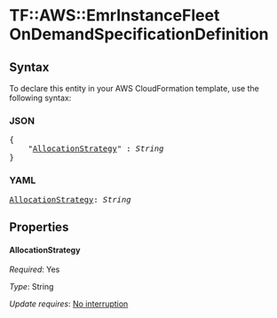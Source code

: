 # TF::AWS::EmrInstanceFleet OnDemandSpecificationDefinition

## Syntax

To declare this entity in your AWS CloudFormation template, use the following syntax:

### JSON

<pre>
{
    "<a href="#allocationstrategy" title="AllocationStrategy">AllocationStrategy</a>" : <i>String</i>
}
</pre>

### YAML

<pre>
<a href="#allocationstrategy" title="AllocationStrategy">AllocationStrategy</a>: <i>String</i>
</pre>

## Properties

#### AllocationStrategy

_Required_: Yes

_Type_: String

_Update requires_: [No interruption](https://docs.aws.amazon.com/AWSCloudFormation/latest/UserGuide/using-cfn-updating-stacks-update-behaviors.html#update-no-interrupt)

